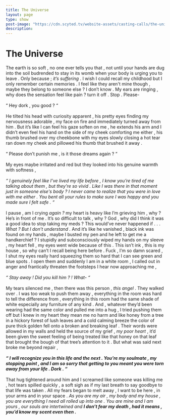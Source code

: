```yaml
---
title: The Universe
layout: page
type: show
post-image: "https://cdn.scyted.tv/website-assets/casting-calls/the-universe.jpg"
description:
---
```


<style>
    hr.has-background-black {
        display: none;
    }

    h1.title {
        display: none;
    }

    p, h1 {
        text-align: left;
    }
</style>

<div class="container">
        <h1>The Universe</h1>
    </div>

<p>
        The earth is so soft , no one ever tells you that , not until your hands are dug into the soil budrended to stay in its womb when your body is urging you to leave . Only because ;  <em>it’s suffering</em> . I wish I could recall my childhood but I only remember certain memories . I feel like they aren't mine though , maybe they belong to someone else ? I don’t know . My ears are ringing , why does the sensation feel like pain ? turn it off . Stop . Please-
<br><br>
“ Hey dork , you good ? “
<br><br>
He tilted his head with curiosity apparent , his pretty eyes finding my nervousness adorable , my face on fire and immediately turned away from him . But it’s like I can feel his gaze soften on me , he extends his arm and I didn’t even feel his hand on the side of my cheek comforting me either , his thumb brushed over my cheekbone with my eyes slowly closing a hot tear ran down my cheek and pillowed his thumb that brushed it away .
<br><br>
“ Please don’t punish me , is it those dreams again ? “
<br><br>
My eyes maybe irritated and red but they looked into his genuine warmth with softness ,
<br><br>
<em>“ I genuinely feel like I’ve lived my life before , I know you’re tired of me talking about them , but they’re so vivid . Like I was there in that moment just in someone else's body ? I never came to realize that you were in love with me either . You bent all your rules to make sure I was happy and you made sure I felt safe . “</em>
<br><br>
I pause , am I crying <em>again ?</em> my heart is heavy like I’m grieving him , why ? He’s in front of me . It’s so difficult to talk , why ? God , why did I think it was a good idea to stop taking my meds ? This would’ve never happened if . . . <em>What ? But I don’t understand .</em> And it’s like he vanished , black ink was found on my hands , maybe I busted my pen and he left to get me a handkerchief ? I stupidly and subconsciously wiped my hands on my sleeve , my heart fell , my eyes went wide because of this . This isn’t ink , this is my house , so why can’t I recall being here before . Fuck , I’m so damn scared , I shut my eyes really hard squeezing them so hard that I can see green and blue spots . I open them and suddenly I am in a white room , I called out in anger and frantically threaten the footsteps I hear now approaching me ,
<br><br>
<em>“ Stay away ! Did you kill him  ? ! What- “</em>
<br><br>
My tears silenced me , then there was this person , <em>this angel</em> . They walked over . I was too weak to push them away , everything in the room was hard to tell the difference from , everything in this room had the same shade of white especially any furniture of any kind . And , whatever they’d been wearing had the same color and pulled me into a hug , I tried pushing them off but I knew in my heart they mean me no harm and like honey from a tree in a hickory forest of lush leaves and a cold calming breeze the color of pure thick golden fell onto a broken and breaking leaf . Their words were allowed in my walls and held the source of my grief , <em>my poor heart</em> , it’d been given the sweet feeling of being treated like that honey on that leaf that brought the bough of that tree’s attention to it . But what was said next broke me beyond repair ,
<br><br>
<em><strong>“  I will recognize you in this life and the next . You’re my soulmate , my stopping point , and I am so sorry that getting to you meant you were torn away from your life . Dork . “</strong></em>
<br><br>
That hug tightened around him and I screamed like someone was killing me , hot tears spilled quickly , a soft sigh as if my last breath to say goodbye to that life was taken . All my fears began to melt away , I want to be here , in your arms and in your space . <em>As you are my air , my body and my house , you are everything I need all rolled up into one . You are mine and I am yours , our souls are intertwined and <strong>I don’t fear my death , had it means , you’d know my scent even then .</strong></em>
    </p>